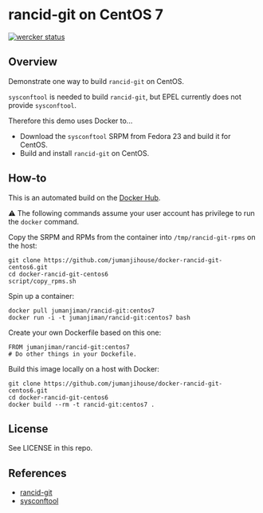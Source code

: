 rancid-git on CentOS 7
======================

[![wercker status](https://app.wercker.com/status/57224ae02e0259e08c35085410a0098d/s/master "wercker status")](https://app.wercker.com/project/bykey/57224ae02e0259e08c35085410a0098d)

Overview
--------

Demonstrate one way to build `rancid-git` on CentOS.

`sysconftool` is needed to build `rancid-git`,
but EPEL currently does not provide `sysconftool`.

Therefore this demo uses Docker to...

* Download the `sysconftool` SRPM from Fedora 23 and build it for CentOS.
* Build and install `rancid-git` on CentOS.


How-to
------

This is an automated build on the
[Docker Hub](https://registry.hub.docker.com/u/jumanjiman/rancid-git/).

:warning: The following commands assume your user account has privilege
to run the `docker` command.

Copy the SRPM and RPMs from the container into `/tmp/rancid-git-rpms` on the host:

    git clone https://github.com/jumanjihouse/docker-rancid-git-centos6.git
    cd docker-rancid-git-centos6
    script/copy_rpms.sh

Spin up a container:

    docker pull jumanjiman/rancid-git:centos7
    docker run -i -t jumanjiman/rancid-git:centos7 bash

Create your own Dockerfile based on this one:

    FROM jumanjiman/rancid-git:centos7
    # Do other things in your Dockefile.

Build this image locally on a host with Docker:

    git clone https://github.com/jumanjihouse/docker-rancid-git-centos6.git
    cd docker-rancid-git-centos6
    docker build --rm -t rancid-git:centos7 .


License
-------

See LICENSE in this repo.


References
----------

* [rancid-git](https://github.com/dotwaffle/rancid-git)
* [sysconftool](https://apps.fedoraproject.org/packages/sysconftool)
